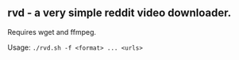 ## rvd - a very simple reddit video downloader.
Requires wget and ffmpeg.

Usage: `./rvd.sh -f <format> ... <urls>`
